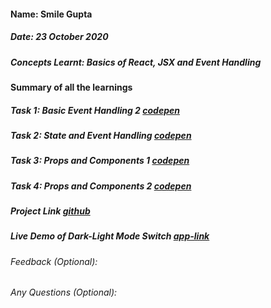 #### Name: Smile Gupta
##### Date: 23 October 2020
##### Concepts Learnt: Basics of React, JSX and Event Handling

#### Summary of all the learnings

##### Task 1: Basic Event Handling 2 [codepen](https://codepen.io/smilegupta/pen/RwRoGYa)
##### Task 2: State and Event Handling [codepen](https://codepen.io/smilegupta/pen/RwRoGYa)
##### Task 3: Props and Components 1 [codepen](https://codepen.io/smilegupta/pen/abZBmge)
##### Task 4: Props and Components 2 [codepen](https://codepen.io/smilegupta/pen/eYzBBmX)
##### Project Link [github](https://github.com/smilegupta/Dark-Light-mode)
##### Live Demo of Dark-Light Mode Switch [app-link](dark-light-mode.vercel.app/)

###### Feedback (Optional):

###### Any Questions (Optional):

